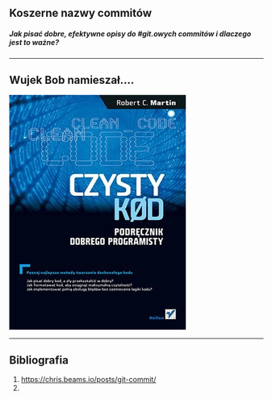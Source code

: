 ## Koszerne nazwy commitów
##### Jak pisać dobre, efektywne opisy do #git.owych commitów i dlaczego jest to ważne?
---

## Wujek Bob namieszał....

![Clean code](./images/clean-code.jpeg)

---
## Bibliografia
1. https://chris.beams.io/posts/git-commit/
1. 